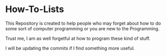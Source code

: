 # How-To-Lists
This Repository is created to help people who may forget about how to do some sort of computer programming or you are new to the Programming.

Trust me, I am as well forgetful at how to program these kind of stuff.

I will be updating the commits if I find something more useful.
